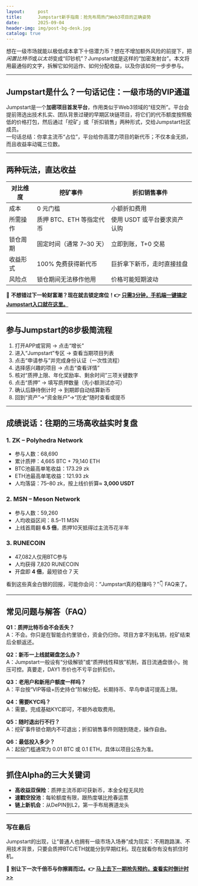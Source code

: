 ```yaml
---
layout:     post
title:      Jumpstart新手指南：抢先布局热门Web3项目的正确姿势
date:       2025-09-04
header-img: img/post-bg-desk.jpg
catalog: true
---
```


想在一级市场就能以极低成本拿下十倍潜力币？想在不增加额外风险的前提下，把*闲置比特币*或*以太坊*变成“印钞机”？Jumpstart就是这样的“加密发射台”。本文将用最通俗的文字，拆解它如何运作、如何分配收益，以及你该如何一步步参与。

---

## Jumpstart是什么？一句话记住：一级市场的VIP通道
Jumpstart是一个**加密项目首发平台**，作用类似于Web3领域的“纽交所”。平台会提前筛选出技术扎实、团队背景过硬的早期区块链项目，将它们的代币额度按照极低的价格打包，然后通过「挖矿」或「折扣销售」两种形式，交给Jumpstart社区成员。  
一句话总结：你拿主流币“占位”，平台给你高潜力项目的新代币；不仅本金无损，而且收益率动辄三位数。

---

## 两种玩法，直达收益
| 对比维度 | 挖矿事件 | 折扣销售事件 |
| --- | --- | --- |
| 成本 | 0 元门槛 | 小额折扣费用 |
| 所需操作 | 质押 BTC、ETH 等指定代币 | 使用 USDT 或平台要求资产认购 |
| 锁仓周期 | 固定时间（通常 7–30 天） | 立即到账，T+0 交易 |
| 收益形式 | 100% 免费获得新代币 | 巨折拿下新币，走时直接挂盘 |
| 风险点 | 锁仓期间无法移作他用 | 价格可能短期波动 |

👀 **不想错过下一轮财富潮？现在就去锁定席位！👉 [只需3分钟，手机端一键搞定Jumpstart入口就在这里。](https://okxdog.com/)**

---

## 参与Jumpstart的8步极简流程
1. 打开APP或官网 → 点击“增长”  
2. 进入“Jumpstart”专区 → 查看当期项目列表  
3. 点击“申请参与”并完成身份认证（一次性流程）  
4. 选择感兴趣的项目 → 点击“查看详情”  
5. 核对“质押上限、年化奖励率、剩余时间”三项关键数字  
6. 点击“质押” → 填写质押数量（先小额测试亦可）  
7. 确认后静待倒计时 → 到期即自动结算新币  
8. 回到“资产”→“资金账户”→“历史”随时查看或提币  

---

## 成绩说话：往期的三场高收益实时复盘
### 1. ZK – Polyhedra Network
- 参与人数：68,690  
- 累计质押：4,665 BTC + 79,140 ETH  
- BTC池最高单笔收益：173.29 zk  
- ETH池最高单笔收益：121.93 zk  
- 人均落袋：75–80 zk，按上线价折算≈ **3,000 USDT**

### 2. MSN – Meson Network  
- 参与人数：59,260  
- 人均收益区间：8.5–11 MSN  
- 上线首周翻 **6.5 倍**，质押10天抵得过主流币花半年

### 3. RUNECOIN
- 47,082人仅用BTC参与  
- 人均获得 7,820 RUNECOIN  
- 开盘即 **4 倍**，最短锁仓 7 天

看到这些真金白银的回报，可能你会问：“Jumpstart真的稳赚吗？”👇 FAQ来了。

---

## 常见问题与解答（FAQ）

**Q1：质押比特币会不会丢失？**  
A：不会。你只是在智能合约里锁仓，资金仍归你。项目方拿不到私钥，挖矿结束后全额返还。

**Q2：新币一上线就砸盘怎么办？**  
A：Jumpstart一般设有“分级解锁”或“质押线性释放”机制，首日流通盘很小，抛压可控。真要走，DAY1 市价也不亏平台折扣价。

**Q3：老用户和新用户额度一样吗？**  
A：平台按“VIP等级+历史持仓”阶梯分配。长期持币、早鸟申请可提高上限。

**Q4：需要KYC吗？**  
A：需要。完成基础KYC即可，不额外收取费用。

**Q5：随时退出行不行？**  
A：挖矿事件锁仓期内不可退出；折扣销售事件则随到随走，操作自由。

**Q6：最低投入多少？**  
A：起投门槛通常为 0.01 BTC 或 0.1 ETH，具体以项目公告为准。

---

## 抓住Alpha的三大关键词
- **高收益双保险**：质押主流币即可获新币，本金全程无风险  
- **速戳空投池**：每轮额度有限，跟热度堪比抢春运票  
- **链上新机会**：从DePIN到L2，第一手布局赛道龙头

---

### 写在最后
Jumpstart的出现，让“普通人也拥有一级市场入场券”成为现实：不用跑路演、不用技术背景，只要会质押BTC/ETH就能分到早期红利。现在就看你有没有抓住时机。

🚀 **别让下一次千倍币与你擦肩而过。👉 [马上去下一期抢先预约，查看实时倒计时>>](https://okxdog.com/)**